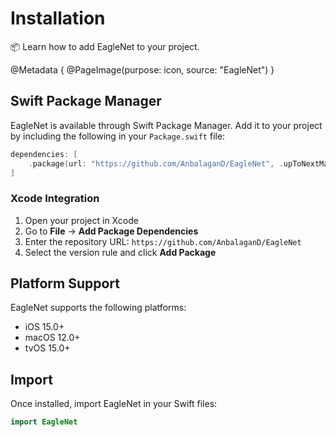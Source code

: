 # Installation

📦 Learn how to add EagleNet to your project.

@Metadata {
   @PageImage(purpose: icon, source: "EagleNet")
}

## Swift Package Manager

EagleNet is available through Swift Package Manager. Add it to your project by including the following in your `Package.swift` file:

```swift
dependencies: [
    .package(url: "https://github.com/AnbalaganD/EagleNet", .upToNextMajor(from: "1.0.11"))
]
```

### Xcode Integration

1. Open your project in Xcode
2. Go to **File** → **Add Package Dependencies**
3. Enter the repository URL: `https://github.com/AnbalaganD/EagleNet`
4. Select the version rule and click **Add Package**

## Platform Support

EagleNet supports the following platforms:

- iOS 15.0+
- macOS 12.0+
- tvOS 15.0+

## Import

Once installed, import EagleNet in your Swift files:

```swift
import EagleNet
```
